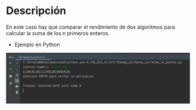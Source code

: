 # Descripción

En este caso hay que comparar el rendimiento de dos algoritmos para calcular la suma de los n primeros enteros.

* Ejemplo en Python

![](https://raw.githubusercontent.com/Jazielinho/theegg_ai/master/tarea_24/ejemplo_python.PNG)

